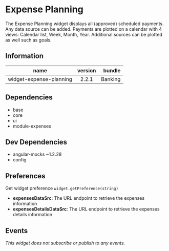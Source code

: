# Expense Planning
The Expense Planning widget displays all (approved) scheduled payments. Any data source can be added. Payments are plotted on a calendar with 4 views: Calendar list, Week, Month, Year. Additional sources can be plotted as well such as goals.

## Information
|  name |  version |  bundle |
|--|:--:|--:|
|  widget-expense-planning |  2.2.1 |  Banking |

## Dependencies

- base
- core
- ui
- module-expenses

## Dev Dependencies

- angular-mocks ~1.2.28
- config

## Preferences
Get widget preference `widget.getPreference(string)`


- **expensesDataSrc**: The URL endpoint to retrieve the expenses information
- **expensesDetailsDataSrc**: The URL endpoint to retrieve the expenses details information

## Events
*This widget does not subscribe or publish to any events.*

